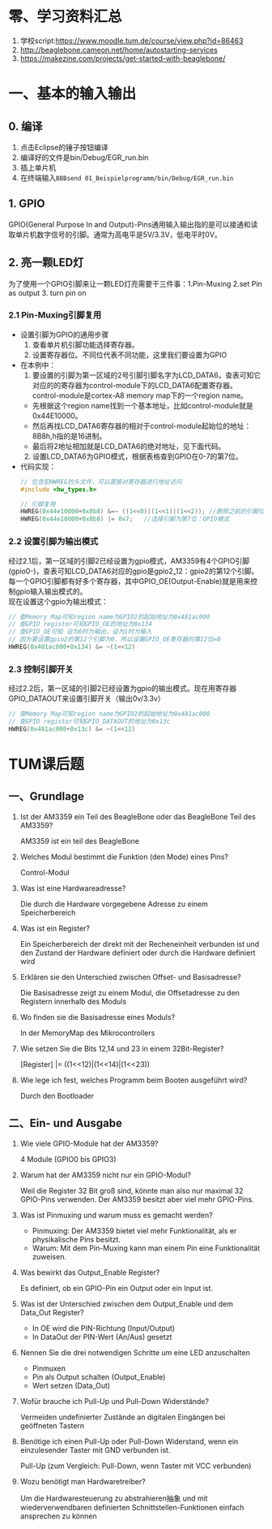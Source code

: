 # 零、学习资料汇总 

1. 学校script:https://www.moodle.tum.de/course/view.php?id=86463
2. http://beaglebone.cameon.net/home/autostarting-services
3. https://makezine.com/projects/get-started-with-beaglebone/


# 一、基本的输入输出
## 0. 编译
1. 点击Eclipse的锤子按钮编译
2. 编译好的文件是bin/Debug/EGR_run.bin
3. 插上单片机
4. 在终端输入`BBBsend 01_Beispielprogramm/bin/Debug/EGR_run.bin `
## 1. GPIO
GPIO(General Purpose In and Output)-Pins通用输入输出指的是可以接通和读取单片机数字信号的引脚。通常为高电平是5V/3.3V，低电平时0V。
## 2. 亮一颗LED灯
为了使用一个GPIO引脚来让一颗LED灯亮需要干三件事：1.Pin-Muxing 2.set Pin as output 3. turn pin on
### 2.1 Pin-Muxing引脚复用
- 设置引脚为GPIO的通用步骤
  1. 查看单片机引脚功能选择寄存器。
  2. 设置寄存器位。不同位代表不同功能，这里我们要设置为GPIO
- 在本例中：
  1. 要设置的引脚为第一区域的2号引脚引脚名字为LCD_DATA6，查表可知它对应的的寄存器为control-module下的LCD_DATA6配置寄存器。  
      control-module是cortex-A8 memory map下的一个region name。
    - 先根据这个region name找到一个基本地址，比如control-module就是0x44E10000。
    - 然后再找LCD_DATA6寄存器的相对于control-module起始位的地址：8B8h,h指的是16进制。
    - 最后将2地址相加就是LCD_DATA6的绝对地址，见下面代码。
  2. 设置LCD_DATA6为GPIO模式，根据表格查到GPIO在0-7的第7位。
- 代码实现：  
  ```c
  // 包含宏HWREG的头文件，可以直接对寄存器进行地址访问
  #include <hw_types.h> 
  
  // 引脚复用
  HWREG(0x44e10000+0x8b8) &=~ ((1<<0)|(1<<1)|(1<<2)); //删除之前的引脚位设置
  HWREG(0x44e10000+0x8b8) |= 0x7;	//选择引脚为第7位：GPIO模式
  ```
### 2.2 设置引脚为输出模式
经过2.1后，第一区域的引脚2已经设置为gpio模式，AM3359有4个GPIO引脚(gpio0-)，查表可知LCD_DATA6对应的gpio是gpio2_12：gpio2的第12个引脚。每一个GPIO引脚都有好多个寄存器，其中GPIO_OE(Output-Enable)就是用来控制gpio输入输出模式的。  
现在设置这个gpio为输出模式：
```c
// 查Memory Map可知region name为GPIO2的起始地址为0x481ac000
// 查GPIO registor可知GPIO_OE的地址为0x134
// 查GPIO_OE可知 设为0时为输出，设为1时为输入
// 因为要设置gpio2的第12个引脚为0，所以设置GPIO_OE寄存器的第12位=0
HWREG(0x481ac000+0x134) &= ~(1<<12)
```
### 2.3 控制引脚开关
经过2.2后，第一区域的引脚2已经设置为gpio的输出模式。现在用寄存器GPIO_DATAOUT来设置引脚开关（输出0v/3.3v）
```c
// 查Memory Map可知region name为GPIO2的起始地址为0x481ac000
// 查GPIO registor可知GPIO_DATAOUT的地址为0x13c
HWREG(0x481ac000+0x13c) &= ~(1<<12)
```



# TUM课后题

## 一、Grundlage

1. Ist der AM3359 ein Teil des BeagleBone oder das BeagleBone Teil des AM3359?

   AM3359 ist ein teil des BeagleBone

2. Welches Modul bestimmt die Funktion (den Mode) eines Pins?

   Control-Modul

3. Was ist eine Hardwareadresse?

   Die durch die Hardware vorgegebene Adresse zu einem Speicherbereich

4. Was ist ein Register?

   Ein Speicherbereich der direkt mit der Recheneinheit verbunden ist und den Zustand der Hardware
   definiert oder durch die Hardware definiert wird

5. Erklären sie den Unterschied zwischen Offset- und Basisadresse?

   Die Basisadresse zeigt zu einem Modul, die Offsetadresse zu den Registern innerhalb des Moduls

6. Wo finden sie die Basisadresse eines Moduls?

   In der MemoryMap des Mikrocontrollers

7. Wie setzen Sie die Bits 12,14 und 23 in einem 32Bit-Register?

   [Register] |= ((1<<12)|(1<<14)|(1<<23))

8. Wie lege ich fest, welches Programm beim Booten ausgeführt wird?

   Durch den Bootloader



## 二、Ein- und Ausgabe

1. Wie viele GPIO-Module hat der AM3359?

   4 Module (GPIO0 bis GPIO3)

2. Warum hat der AM3359 nicht nur ein GPIO-Modul?

   Weil die Register 32 Bit groß sind, könnte man also nur maximal 32 GPIO-Pins verwenden. Der AM3359 besitzt aber viel mehr GPIO-Pins.

3. Was ist Pinmuxing und warum muss es gemacht werden?

   - Pinmuxing: Der AM3359 bietet viel mehr Funktionalität, als er physikalische Pins besitzt.
   - Warum: Mit dem Pin-Muxing kann man einem Pin eine Funktionalität zuweisen.

4. Was bewirkt das Output_Enable Register?

   Es definiert, ob ein GPIO-Pin ein Output oder ein Input ist.

5. Was ist der Unterschied zwischen dem Output_Enable und dem Data_Out Register?

   - In OE wird die PIN-Richtung (Input/Output)
   - In DataOut der PIN-Wert (An/Aus) gesetzt

6. Nennen Sie die drei notwendigen Schritte um eine LED anzuschalten

   - Pinmuxen
   - Pin als Output schalten (Output_Enable)
   - Wert setzen (Data_Out)

7. Wofür brauche ich Pull-Up und Pull-Down Widerstände?

   Vermeiden undefinierter Zustände an digitalen Eingängen bei geöffneten Tastern

8. Benötige ich einen Pull-Up oder Pull-Down Widerstand, wenn ein einzulesender Taster mit GND verbunden ist.

   Pull-Up (zum Vergleich: Pull-Down, wenn Taster mit VCC verbunden)

9. Wozu benötigt man Hardwaretreiber?

   Um die Hardwaresteuerung zu abstrahieren抽象 und mit wiederverwendbaren definierten Schnittstellen-Funktionen einfach ansprechen zu können
